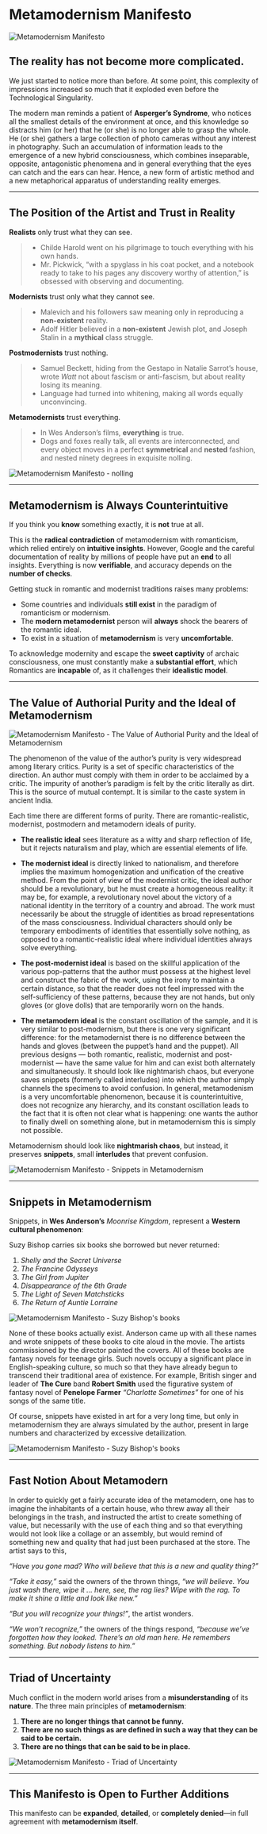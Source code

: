 # **Metamodernism Manifesto**

![Metamodernism Manifesto](/assets/images/meta/1.png) 

## **The reality has not become more complicated.**

We just started to notice more than before. At some point, this complexity of impressions increased so much that it exploded even before the Technological Singularity. 

The modern man reminds a patient of **Asperger’s Syndrome**, who notices all the smallest details of the environment at once, and this knowledge so distracts him (or her) that he (or she) is no longer able to grasp the whole. He (or she) gathers a large collection of photo cameras without any interest in photography. Such an accumulation of information leads to the emergence of a new hybrid consciousness, which combines inseparable, opposite, antagonistic phenomena and in general everything that the eyes can catch and the ears can hear. Hence, a new form of artistic method and a new metaphorical apparatus of understanding reality emerges.

---

## **The Position of the Artist and Trust in Reality**

**Realists** only trust what they can see.
>  - Childe Harold went on his pilgrimage to touch everything with his own hands.
>  - Mr. Pickwick, “with a spyglass in his coat pocket, and a notebook ready to take to his pages any discovery worthy of attention,” is obsessed with observing and documenting.

**Modernists** trust only what they cannot see.
>  - Malevich and his followers saw meaning only in reproducing a **non-existent** reality.
>  - Adolf Hitler believed in a **non-existent** Jewish plot, and Joseph Stalin in a **mythical** class struggle.

**Postmodernists** trust nothing.
>  - Samuel Beckett, hiding from the Gestapo in Natalie Sarrot’s house, wrote *Watt* not about fascism or anti-fascism, but about reality losing its meaning.
>  - Language had turned into whitening, making all words equally unconvincing.

**Metamodernists** trust everything.
>  - In Wes Anderson’s films, **everything** is true.
>  - Dogs and foxes really talk, all events are interconnected, and every object moves in a perfect **symmetrical** and **nested** fashion, and nested ninety degrees in exquisite nolling.

![Metamodernism Manifesto - nolling](/assets/images/meta/2.png) 

---

## **Metamodernism is Always Counterintuitive**

If you think you **know** something exactly, it is **not** true at all. 

This is the **radical contradiction** of metamodernism with romanticism, which relied entirely on **intuitive insights**. However, Google and the careful documentation of reality by millions of people have put an **end** to all insights. Everything is now **verifiable**, and accuracy depends on the **number of checks**.

Getting stuck in romantic and modernist traditions raises many problems:

- Some countries and individuals **still exist** in the paradigm of romanticism or modernism.
- The **modern metamodernist** person will **always** shock the bearers of the romantic ideal.
- To exist in a situation of **metamodernism** is very **uncomfortable**.

To acknowledge modernity and escape the **sweet captivity** of archaic consciousness, one must constantly make a **substantial effort**, which Romantics are **incapable** of, as it challenges their **idealistic model**.

---

## **The Value of Authorial Purity and the Ideal of Metamodernism**

![Metamodernism Manifesto - The Value of Authorial Purity and the Ideal of Metamodernism](/assets/images/meta/3.png) 

The phenomenon of the value of the author’s purity is very widespread among literary critics. Purity is a set of specific characteristics of the direction. An author must comply with them in order to be acclaimed by a critic. The impurity of another’s paradigm is felt by the critic literally as dirt. This is the source of mutual contempt. It is similar to the caste system in ancient India.

Each time there are different forms of purity. There are romantic-realistic, modernist, postmodern and metamodern ideals of purity.

- **The realistic ideal** sees literature as a witty and sharp reflection of life, but it rejects naturalism and play, which are essential elements of life.

- **The modernist ideal** is directly linked to nationalism, and therefore implies the maximum homogenization and unification of the creative method. From the point of view of the modernist critic, the ideal author should be a revolutionary, but he must create a homogeneous reality: it may be, for example, a revolutionary novel about the victory of a national identity in the territory of a country and abroad. The work must necessarily be about the struggle of identities as broad representations of the mass consciousness. Individual characters should only be temporary embodiments of identities that essentially solve nothing, as opposed to a romantic-realistic ideal where individual identities always solve everything.

- **The post-modernist ideal** is based on the skillful application of the various pop-patterns that the author must possess at the highest level and construct the fabric of the work, using the irony to maintain a certain distance, so that the reader does not feel impressed with the self-sufficiency of these patterns, because they are not hands, but only gloves (or glove dolls) that are temporarily worn on the hands.

- **The metamodern ideal** is the constant oscillation of the sample, and it is very similar to post-modernism, but there is one very significant difference: for the metamodernist there is no difference between the hands and gloves (between the puppet’s hand and the puppet). All previous designs — both romantic, realistic, modernist and post-modernist — have the same value for him and can exist both alternately and simultaneously. It should look like nightmarish chaos, but everyone saves snippets (formerly called interludes) into which the author simply channels the specimens to avoid confusion. In general, metamodenism is a very uncomfortable phenomenon, because it is counterintuitive, does not recognize any hierarchy, and its constant oscillation leads to the fact that it is often not clear what is happening: one wants the author to finally dwell on something alone, but in metamodernism this is simply not possible.

Metamodernism should look like **nightmarish chaos**, but instead, it preserves **snippets**, small **interludes** that prevent confusion.

![Metamodernism Manifesto - Snippets in Metamodernism](/assets/images/meta/4.png) 

---

## **Snippets in Metamodernism**

Snippets, in **Wes Anderson’s** *Moonrise Kingdom*, represent a **Western cultural phenomenon**:

Suzy Bishop carries six books she borrowed but never returned:

1. *Shelly and the Secret Universe*
2. *The Francine Odysseys*
3. *The Girl from Jupiter*
4. *Disappearance of the 6th Grade*
5. *The Light of Seven Matchsticks*
6. *The Return of Auntie Lorraine*

![Metamodernism Manifesto - Suzy Bishop's books](/assets/images/meta/5.png) 

None of these books actually exist. Anderson came up with all these names and wrote snippets of these books to cite aloud in the movie. The artists commissioned by the director painted the covers. All of these books are fantasy novels for teenage girls. Such novels occupy a significant place in English-speaking culture, so much so that they have already begun to transcend their traditional area of existence. For example, British singer and leader of **The Cure** band **Robert Smith** used the figurative system of fantasy novel of **Penelope Farmer** *“Charlotte Sometimes”* for one of his songs of the same title.

Of course, snippets have existed in art for a very long time, but only in metamodernism they are always simulated by the author, present in large numbers and characterized by excessive detailization.

![Metamodernism Manifesto - Suzy Bishop's books](/assets/images/meta/6.png) 

---

## **Fast Notion About Metamodern**

In order to quickly get a fairly accurate idea of ​​the metamodern, one has to imagine the inhabitants of a certain house, who threw away all their belongings in the trash, and instructed the artist to create something of value, but necessarily with the use of each thing and so that everything would not look like a collage or an assembly, but would remind of something new and quality that had just been purchased at the store. The artist says to this, 

*“Have you gone mad? Who will believe that this is a new and quality thing?”* 

*“Take it easy,”* said the owners of the thrown things, *“we will believe. You just wash there, wipe it … here, see, the rag lies? Wipe with the rag. To make it shine a little and look like new.”* 

*“But you will recognize your things!”*, the artist wonders. 

*“We won’t recognize,”* the owners of the things respond, *“because we’ve forgotten how they looked. There’s an old man here. He remembers something. But nobody listens to him.”*



---

## **Triad of Uncertainty**

Much conflict in the modern world arises from a **misunderstanding** of its **nature**. The three main principles of **metamodernism**:

1. **There are no longer things that cannot be funny.**
2. **There are no such things as are defined in such a way that they can be said to be certain.**
3. **There are no things that can be said to be in place.**

![Metamodernism Manifesto - Triad of Uncertainty](/assets/images/meta/7.png) 

---

## **This Manifesto is Open to Further Additions**

This manifesto can be **expanded**, **detailed**, or **completely denied**—in full agreement with **metamodernism itself**.
